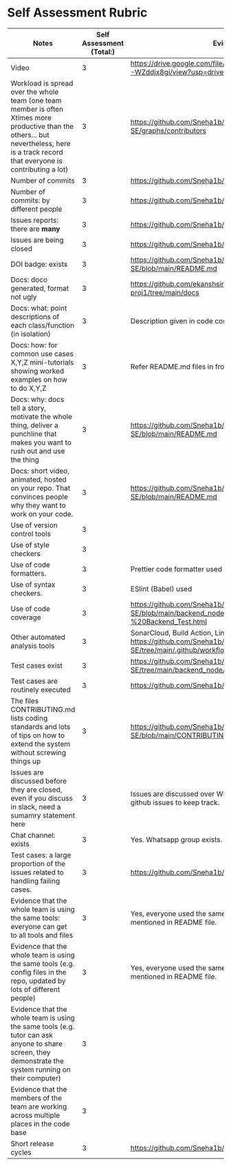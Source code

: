 # Self Assessment Rubric

|Notes|Self Assessment (Total:)|Evidence|
|-----|---------------|--------|
|Video|3|https://drive.google.com/file/d/1RdRbiGIPSofx5wDev_UIDP-WZddjx8gi/view?usp=drivesdk| 
|Workload is spread over the whole team (one team member is often Xtimes more productive than the others... but nevertheless, here is a track record that everyone is contributing a lot)|3|https://github.com/Sneha1b/CSC-510-SE/graphs/contributors|
|Number of commits|3|https://github.com/Sneha1b/CSC-510-SE/pulse|
|Number of commits: by different people|3|https://github.com/Sneha1b/CSC-510-SE/pulse|
|Issues reports: there are **many**|3|https://github.com/Sneha1b/CSC-510-SE/issues|
|Issues are being closed|3|https://github.com/Sneha1b/CSC-510-SE/issues|
|DOI badge: exists|3|https://github.com/Sneha1b/CSC-510-SE/blob/main/README.md|
|Docs: doco generated, format not ugly |3|https://github.com/ekanshsinghal/se-group26-proj1/tree/main/docs|
|Docs: what: point descriptions of each class/function (in isolation) |3|Description given in code comments|
|Docs: how: for common use cases X,Y,Z mini-tutorials showing worked examples on how to do X,Y,Z|3|Refer README.md files in frontend and backend folder|
|Docs: why: docs tell a story, motivate the whole thing, deliver a punchline that makes you want to rush out and use the thing|3|https://github.com/Sneha1b/CSC-510-SE/blob/main/README.md|
|Docs: short video, animated, hosted on your repo. That convinces people why they want to work on your code.|3|https://github.com/Sneha1b/CSC-510-SE/blob/main/README.md|
|Use of version control tools|3|
|Use of style checkers |3| 
|Use of code formatters. |3|Prettier code formatter used|
|Use of syntax checkers. |3|ESlint (Babel) used|
|Use of code coverage |3|https://github.com/Sneha1b/CSC-510-SE/blob/main/backend_node/Test%20Results%20-%20Backend_Test.html|
|Other automated analysis tools|3| SonarCloud, Build Action, Lint used-https://github.com/Sneha1b/CSC-510-SE/tree/main/.github/workflows|
|Test cases exist|3|https://github.com/Sneha1b/CSC-510-SE/tree/main/backend_node/test|
|Test cases are routinely executed|3|https://github.com/Sneha1b/CSC-510-SE/actions|
|The files CONTRIBUTING.md lists coding standards and lots of tips on how to extend the system without screwing things up|3|https://github.com/Sneha1b/CSC-510-SE/blob/main/CONTRIBUTING.md|
|Issues are discussed before they are closed, even if you discuss in slack, need a sumamry statement here|3|Issues are discussed over Whatsapp group but we also use github issues to keep track.|
|Chat channel: exists|3|Yes. Whatsapp group exists.|
|Test cases: a large proportion of the issues related to handling failing cases.|3|https://github.com/Sneha1b/CSC-510-SE/issues|
|Evidence that the whole team is using the same tools: everyone can get to all tools and files|3| Yes, everyone used the same tech stack and software used mentioned in README file.|
|Evidence that the whole team is using the same tools (e.g. config files in the repo, updated by lots of different people)|3|Yes, everyone used the same tech stack and software used mentioned in README file.|
|Evidence that the whole team is using the same tools (e.g. tutor can ask anyone to share screen, they demonstrate the system running on their computer)|3|
|Evidence that the members of the team are working across multiple places in the code base|3|
|Short release cycles |3|https://github.com/Sneha1b/CSC-510-SE|
